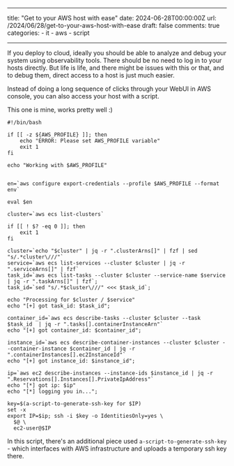
---
title: "Get to your AWS host with ease"
date: 2024-06-28T00:00:00Z
url: /2024/06/28/get-to-your-aws-host-with-ease
draft: false
comments: true
categories:
    - it
    - aws
    - script

---

If you deploy to cloud, ideally you should be able to analyze and debug your system using observability tools. There should be no need to log in to your hosts directly. But life is life, and there might be issues with this or that, and to debug them, direct access to a host is just much easier.

Instead of doing a long sequence of clicks through your WebUI in AWS console, you can also access your host with a script.

This one is mine, works pretty well :)

```
#!/bin/bash

if [[ -z ${AWS_PROFILE} ]]; then
    echo "ERROR: Please set AWS_PROFILE variable"
    exit 1
fi

echo "Working with $AWS_PROFILE"


en=`aws configure export-credentials --profile $AWS_PROFILE --format env`

eval $en

cluster=`aws ecs list-clusters`

if [[ ! $? -eq 0 ]]; then
    exit 1
fi

cluster=`echo "$cluster" | jq -r ".clusterArns[]" | fzf | sed "s/.*cluster\///"`
service=`aws ecs list-services --cluster $cluster | jq -r ".serviceArns[]" | fzf`
task_id=`aws ecs list-tasks --cluster $cluster --service-name $service | jq -r ".taskArns[]" | fzf`;
task_id=`sed "s/.*$cluster\///" <<< $task_id`;

echo "Processing for $cluster / $service"
echo "[+] got task_id: $task_id";

container_id=`aws ecs describe-tasks --cluster $cluster --task $task_id  | jq -r ".tasks[].containerInstanceArn"`
echo "[+] got container_id: $container_id";

instance_id=`aws ecs describe-container-instances --cluster $cluster --container-instance $container_id | jq -r ".containerInstances[].ec2InstanceId"`
echo "[+] got instance_id: $instance_id";

ip=`aws ec2 describe-instances --instance-ids $instance_id | jq -r ".Reservations[].Instances[].PrivateIpAddress"`
echo "[*] got ip: $ip"
echo "[*] logging you in...";

key=$(a-script-to-generate-ssh-key for $IP)
set -x 
export IP=$ip; ssh -i $key -o IdentitiesOnly=yes \
  $@ \
  ec2-user@$IP
```

In this script, there's an additional piece used `a-script-to-generate-ssh-key` - which interfaces with AWS infrastructure and uploads a temporary ssh key there. 
